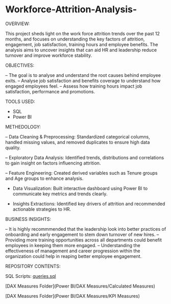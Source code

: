 # Workforce-Attrition-Analysis-
OVERVIEW:  

This project sheds light on the work force attrition trends over the past 12 months, and focuses on understanding the key factors of attrition, engagement, job satisfaction, training hours and employee benefits. The analysis aims to uncover insights that can aid HR and leadership reduce turnover and improve workforce stability.


OBJECTIVES:

– The goal is to analyse and understand the root causes behind employee exits. 
– Analyse job satisfaction and benefits coverage to understand how engaged employees feel.
– Assess how training hours impact job satisfaction, performance and promotions. 


TOOLS USED:

- SQL
- Power BI


METHEDOLOGY:

– Data Cleaning & Preprocessing: Standardized categorical columns, handled missing values, and removed duplicates to ensure high data quality.

– Exploratory Data Analysis: Identified trends, distributions and correlations to gain insight on factors influencing attrition.

– Feature Engineering: Created derived variables such as Tenure groups and Age groups to enhance analysis.

- Data Visualization: Built interactive dashboard using Power BI to communicate key metrics and trends	clearly.

- Insights Extractions: Identified key drivers of attrition and recommended actionable strategies to HR.


BUSINESS INSIGHTS: 

– It is highly recommmended that the leadership look into better practices of onboarding and early engagement to stem down turnover of new hires. 
– Providing more training opportunities across all departments could benefit employees in keeping them more engaged.
– Understanding the effectiveness of management and career progression within the organization could help in reaping better employee engagement. 

REPOSITORY CONTENTS:

SQL Scripts: [queries.sql](SQL/queries.sql) 

[DAX Measures Folder](Power BI/DAX Measures/Calculated Measures)

[DAX Measures Folder](Power BI/DAX Measures/KPI Measures)



